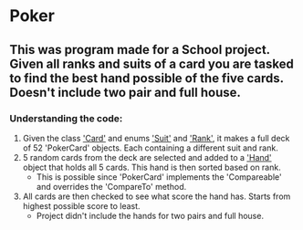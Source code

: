 # Poker

## This was program made for a School project. Given all ranks and suits of a card you are tasked to find the best hand possible of the five cards. Doesn't include two pair and full house.

### Understanding the code:
1. Given the class ['Card'](https://github.com/TheFosh/Poker/blob/main/Poker/src/poker/Card.java) and enums ['Suit'](https://github.com/TheFosh/Poker/blob/main/Poker/src/poker/Suit.java) and ['Rank'](https://github.com/TheFosh/Poker/blob/main/Poker/src/poker/Rank.java), it makes a full deck of 52 'PokerCard' objects. Each containing a different suit and rank.
2. 5 random cards from the deck are selected and added to a ['Hand'](https://github.com/TheFosh/Poker/blob/main/Poker/src/poker/Rank.java) object that holds all 5 cards. This hand is then sorted based on rank.
   * This is possible since 'PokerCard' implements the 'Compareable' and overrides the 'CompareTo' method.
3. All cards are then checked to see what score the hand has. Starts from highest possible score to least.
   * Project didn't include the hands for two pairs and full house.
